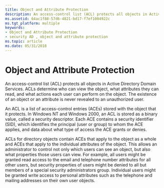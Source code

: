 ```yaml
---
title: Object and Attribute Protection
description: An access-control list (ACL) protects all objects in Active Directory Domain Services.
ms.assetid: 64ac1f88-57d6-4821-bd17-f7ef1004922c
ms.tgt_platform: multiple
keywords:
- Object and Attribute Protection
- security AD , object and attribute protection
ms.topic: article
ms.date: 05/31/2018
---
```


# Object and Attribute Protection

An access-control list (ACL) protects all objects in Active Directory Domain Services. ACLs determine who can view the object, what attributes they can read, and what actions each user can perform on the object. The existence of an object or an attribute is never revealed to an unauthorized user.

An ACL is a list of access-control entries (ACEs) stored with the object that it protects. In Windows NT and Windows 2000, an ACL is stored as a binary value, called a security descriptor. Each ACE contains a security identifier (SID), which identifies the principal (user or group) to whom the ACE applies, and data about what type of access the ACE grants or denies.

ACLs for directory objects contain ACEs that apply to the object as a whole and ACEs that apply to the individual attributes of the object. This allows an administrator to control not only which users can see an object, but also what properties those users can view. For example, all users might be granted read access to the email and telephone number attributes for all other users, but security properties of users might be denied to all but members of a special security administrators group. Individual users might be granted write access to personal attributes such as the telephone and mailing addresses on their own user objects.

 

 




